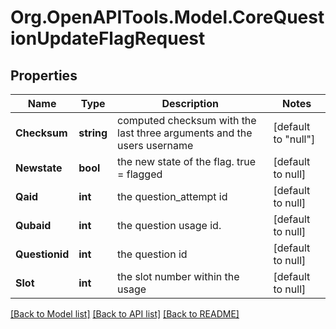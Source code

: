 # Org.OpenAPITools.Model.CoreQuestionUpdateFlagRequest

## Properties

Name | Type | Description | Notes
------------ | ------------- | ------------- | -------------
**Checksum** | **string** | computed checksum with the last three arguments and                              the users username | [default to "null"]
**Newstate** | **bool** | the new state of the flag. true &#x3D; flagged | [default to null]
**Qaid** | **int** | the question_attempt id | [default to null]
**Qubaid** | **int** | the question usage id. | [default to null]
**Questionid** | **int** | the question id | [default to null]
**Slot** | **int** | the slot number within the usage | [default to null]

[[Back to Model list]](../README.md#documentation-for-models) [[Back to API list]](../README.md#documentation-for-api-endpoints) [[Back to README]](../README.md)

